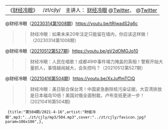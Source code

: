   <table> 
    <tr>
       <td>《<a href="https://www.youtube.com/channel/UCn9_KbNANeyYREePe8YA2DA?lang=zh-cn" title="@《财经冷眼》频道 (于2017年8月31日注册) | YouTube">财经冷眼</a>》</td>
        <td> /zt/cjly/ </td>
        <td>主讲人：
		<a href="https://www.caijinglengyan.com/" title="财经冷眼 – 专业财经节目">财经冷眼</a>
		@<a href="https://twitter.com/caijinglengyan?lang=zh-cn" title="推特 | 财经冷眼(@caijinglengyan)2016年10月 加入">Twitter</a>、
		@<a href="https://twitter.com/caijingxiang?lang=zh-cn" title="推特 | 财经真相(@caijingxiang)2014年11月 加入">Twitter</a></td>
    </tr> 
 </table> 

@财经冷眼（[20230314第1008期](https://www.youtube.com/watch?v=tRIwadS2g6c)）https://youtu.be/tRIwadS2g6c
>>财经冷眼：如果未来20年注定只能留在墙内，你应该这样做！（20230314第1008期）

@财经冷眼（[20210512第527期](https://www.youtube.com/watch?v=gV2dOMGJq10)）https://youtu.be/gV2dOMGJq10
>>财经冷眼：人民在唱歌！成都49中事件竭力掩盖的真相！警察开始大量抓人，事情越闹越大，会失控吗？（20210512第527期）

@财经冷眼（[20210416第504期](https://www.youtube.com/watch?v=XxJuffmTCIQ)）https://youtu.be/XxJuffmTCIQ
>>财经冷眼：美日联合保台湾！中国紧急删除核污染证据，大亚湾排放是日本福岛10倍！美国对俄全面制裁，卢布变纸更进一步！(20210416第504期)

	 {title:"第504期/2021-4-16",artist:"財經冷眼",mp3:"../zt/cjly/mp3/504.mp3",cover:"../zt/cjly/favicon.jpg?param=106x106",},
